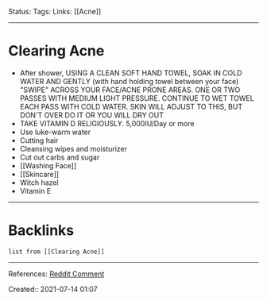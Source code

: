 Status: 
Tags: 
Links: [[Acne]]
___
# Clearing Acne
- After shower, USING A CLEAN SOFT HAND TOWEL, SOAK IN COLD WATER AND GENTLY (with hand holding towel between your face) "SWIPE" ACROSS YOUR FACE/ACNE PRONE AREAS. ONE OR TWO PASSES WITH MEDIUM LIGHT PRESSURE. CONTINUE TO WET TOWEL EACH PASS WITH COLD WATER. SKIN WILL ADJUST TO THIS, BUT DON'T OVER DO IT OR YOU WILL DRY OUT
- TAKE VITAMIN D RELIGIOUSLY. 5,000IU/Day or more
- Use luke-warm water
- Cutting hair
- Cleansing wipes and moisturizer
- Cut out carbs and sugar
- [[Washing Face]]
- [[Skincare]]
- Witch hazel
- Vitamin E
___
# Backlinks
```dataview
list from [[Clearing Acne]]
```
___
References: [Reddit Comment](https://www.reddit.com/r/AskReddit/comments/1i9uvj/what_is_the_best_way_to_get_rid_of_spotsacne/cb2lmgb?utm_source=share&utm_medium=web2x&context=3)

Created:: 2021-07-14 01:07
